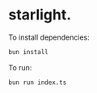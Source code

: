# starlight.

To install dependencies:

```bash
bun install
```

To run:

```bash
bun run index.ts
```
